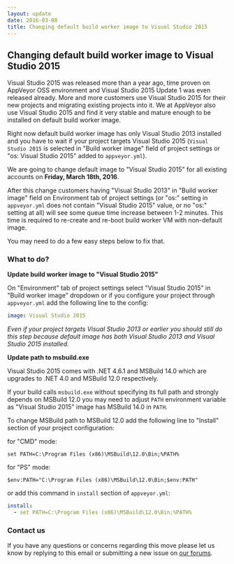 ```yaml
---
layout: update
date: 2016-03-08
title: Changing default build worker image to Visual Studio 2015
---
```


## Changing default build worker image to Visual Studio 2015


Visual Studio 2015 was released more than a year ago, time proven on AppVeyor OSS environment and Visual Studio 2015 Update 1 was even released already.
More and more customers use Visual Studio 2015 for their new projects and migrating existing projects into it. We at AppVeyor also use Visual Studio 2015
and find it very stable and mature enough to be installed on default build worker image.

Right now default build worker image has only Visual Studio 2013 installed and you have to wait if your project targets Visual Studio 2015 (`Visual Studio 2015`
is selected in "Build worker image" field of project settings or "os: Visual Studio 2015" added to `appveyor.yml`).

We are going to change default image to "Visual Studio 2015" for all existing accounts on **Friday, March 18th, 2016**.

After this change customers having "Visual Studio 2013" in "Build worker image" field on Environment tab of project settings (or "os:" setting in `appveyor.yml`
does not contain "Visual Studio 2015" value, or no "os:" setting at all) will see some queue time increase between 1-2 minutes.
This time is required to re-create and re-boot build worker VM with non-default image.

You may need to do a few easy steps below to fix that.


### What to do?

**Update build worker image to "Visual Studio 2015"**

On "Environment" tab of project settings select "Visual Studio 2015" in "Build worker image" dropdown or if you configure your project through `appveyor.yml`
add the following line to the config:

```yaml
image: Visual Studio 2015
```

*Even if your project targets Visual Studio 2013 or earlier you should still do this step because default image has both Visual Studio 2013 and Visual Studio 2015 installed.*

**Update path to msbuild.exe**

Visual Studio 2015 comes with .NET 4.6.1 and MSBuild 14.0 which are upgrades to .NET 4.0 and MSBuild 12.0 respectively.

If your build calls `msbuild.exe` without specifying its full path and strongly depends on MSBuild 12.0 you may need to adjust `PATH` environment variable
as "Visual Studio 2015" image has MSBuild 14.0 in `PATH`.

To change MSBuild path to MSBuild 12.0 add the following line to "Install" section of your project configuration:

for "CMD" mode:

    set PATH=C:\Program Files (x86)\MSBuild\12.0\Bin;%PATH%

for "PS" mode:

    $env:PATH="C:\Program Files (x86)\MSBuild\12.0\Bin;$env:PATH"

or add this command in `install` section of `appveyor.yml`:

```yaml
install:
  - set PATH=C:\Program Files (x86)\MSBuild\12.0\Bin;%PATH%
```

### Contact us

If you have any questions or concerns regarding this move please let us know by replying to this email or submitting a new issue on [our forums](/support#forums-and-support-tickets).
